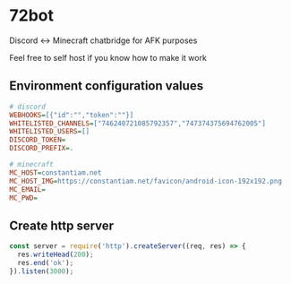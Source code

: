# 72bot
Discord &lt;-> Minecraft chatbridge for AFK purposes

Feel free to self host if you know how to make it work

## Environment configuration values
```ini
# discord
WEBHOOKS=[{"id":"","token":""}]
WHITELISTED_CHANNELS=["746240721085792357","747374375694762005"]
WHITELISTED_USERS=[]
DISCORD_TOKEN=
DISCORD_PREFIX=.

# minecraft
MC_HOST=constantiam.net
MC_HOST_IMG=https://constantiam.net/favicon/android-icon-192x192.png
MC_EMAIL=
MC_PWD=
```

## Create http server
```js
const server = require('http').createServer((req, res) => {
  res.writeHead(200);
  res.end('ok');
}).listen(3000);
```
